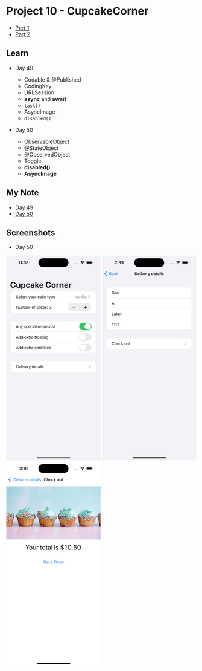 # Project 10 - CupcakeCorner

- [Part 1](https://www.hackingwithswift.com/100/swiftui/49)
- [Part 2](https://www.hackingwithswift.com/100/swiftui/50)

## **Learn**

- Day 49
    - Codable & @Published
    - CodingKey
    - URLSession
    - **async** and **await**
    - `task()`
    - AsyncImage
    - `disabled()`

- Day 50
    - ObservableObject
    - @StateObject
    - @ObservedObject
    - Toggle
    - **disabled()**
    - **AsyncImage**
    
    
## **My Note**

- [Day 49](https://hsiangdev.notion.site/Day-49-Project-10-Part-1-100DaysOfSwiftUI-34a7edbc30a240ae9ae5856f7d2ce7ab?pvs=4)
- [Day 50](https://hsiangdev.notion.site/Day-50-Project-10-Part-2-CupcakeCorner-100DaysOfSwiftUI-d308b7db023f42f5bcdf719b27506f34?pvs=4)

## Screenshots

- Day 50

<div>
    <img src="Screenshots/day50-CupcakeCorner-1.png" width="250">
    <img src="Screenshots/day50-CupcakeCorner-2.png" width="250">
    <img src="Screenshots/day50-CupcakeCorner-3.png" width="250">
</div>

